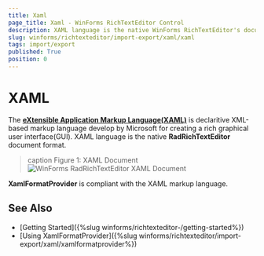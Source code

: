 ```yaml
---
title: Xaml
page_title: Xaml - WinForms RichTextEditor Control
description: XAML language is the native WinForms RichTextEditor's document format.
slug: winforms/richtexteditor/import-export/xaml/xaml
tags: import/export
published: True
position: 0
---
```



# XAML

The __[eXtensible Application Markup Language(XAML)](https://en.wikipedia.org/wiki/Extensible_Application_Markup_Language)__ is declaritive XML-based markup language develop by Microsoft for creating a rich graphical user interface(GUI). XAML language is the native __RadRichTextEditor__ document format.

>caption Figure 1: XAML Document
![WinForms RadRichTextEditor XAML Document](images/RadRichTextBox_Formats_And_Conversion_XAML_01.PNG)

__XamlFormatProvider__  is compliant with the XAML markup language.

## See Also

 * [Getting Started]({%slug winforms/richtexteditor-/getting-started%})
 * [Using XamlFormatProvider]({%slug winforms/richtexteditor/import-export/xaml/xamlformatprovider%})
